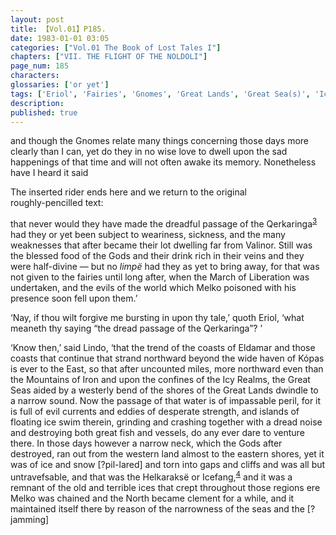 ```yaml
---
layout: post
title: 【Vol.01】P185.
date: 1983-01-01 03:05
categories: ["Vol.01 The Book of Lost Tales I"]
chapters: ["VII. THE FLIGHT OF THE NOLDOLI"]
page_num: 185
characters: 
glossaries: ['or yet']
tags: ['Eriol', 'Fairies', 'Gnomes', 'Great Lands', 'Great Sea(s)', 'Icy Realms', 'Mountains of Iron', 'Limpë', 'Lindo', 'Kópas']
description: 
published: true
---
```


<p style="text-indent: 0;">
and though the Gnomes relate many things concerning those days more clearly than I can, yet do they in no wise love to dwell upon the sad happenings of that time and will not often awake its memory. Nonetheless have I heard it said
</p>

The inserted rider ends here and we return to the original<BR>roughly-pencilled text:

that never would they have made the dreadful passage of the Qerkaringa<SUP>[3]({{site.baseurl}}/vol01-p189)</SUP> had they or yet been subject to weariness, sickness, and the many weaknesses that after became their lot dwelling far from Valinor. Still was the blessed food of the Gods and their drink rich in their veins and they were half-divine — but no <I>limpë</I> had they as yet to bring away, for that was not given to the fairies until long after, when the March of Liberation was undertaken, and the evils of the world which Melko poisoned with his presence soon fell upon them.’

‘Nay, if thou wilt forgive me bursting in upon thy tale,’ quoth Eriol, ‘what meaneth thy saying “the dread passage of the Qerkaringa”? ’

‘Know then,’ said Lindo, ‘that the trend of the coasts of Eldamar and those coasts that continue that strand northward beyond the wide haven of Kópas is ever to the East, so that after uncounted miles, more northward even than the Mountains of Iron and upon the confines of the Icy Realms, the Great Seas aided by a westerly bend of the shores of the Great Lands dwindle to a narrow sound. Now the passage of that water is of impassable peril, for it is full of evil currents and eddies of desperate strength, and islands of floating ice swim therein, grinding and crashing together with a dread noise and destroying both great fish and vessels, do any ever dare to venture there. In those days however a narrow neck, which the Gods after destroyed, ran out from the western land almost to the eastern shores, yet it was of ice and snow [?pil-lared] and torn into gaps and cliffs and was all but untravefsable, and that was the Helkaraksë or Icefang,<SUP>[4]({{site.baseurl}}/vol01-p189)</SUP> and it was a remnant of the old and terrible ices that crept throughout those regions ere Melko was chained and the North became clement for a while, and it maintained itself there by reason of the narrowness of the seas and the [?jamming]

